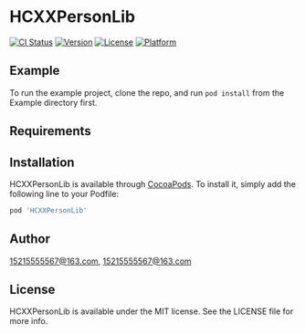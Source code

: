 # HCXXPersonLib

[![CI Status](https://img.shields.io/travis/15215555567@163.com/HCXXPersonLib.svg?style=flat)](https://travis-ci.org/15215555567@163.com/HCXXPersonLib)
[![Version](https://img.shields.io/cocoapods/v/HCXXPersonLib.svg?style=flat)](https://cocoapods.org/pods/HCXXPersonLib)
[![License](https://img.shields.io/cocoapods/l/HCXXPersonLib.svg?style=flat)](https://cocoapods.org/pods/HCXXPersonLib)
[![Platform](https://img.shields.io/cocoapods/p/HCXXPersonLib.svg?style=flat)](https://cocoapods.org/pods/HCXXPersonLib)

## Example

To run the example project, clone the repo, and run `pod install` from the Example directory first.

## Requirements

## Installation

HCXXPersonLib is available through [CocoaPods](https://cocoapods.org). To install
it, simply add the following line to your Podfile:

```ruby
pod 'HCXXPersonLib'
```

## Author

15215555567@163.com, 15215555567@163.com

## License

HCXXPersonLib is available under the MIT license. See the LICENSE file for more info.
